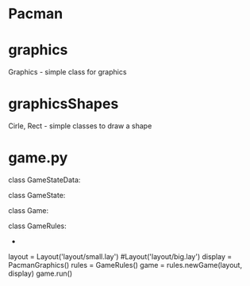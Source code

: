 # Pacman

# graphics

Graphics - simple class for graphics

# graphicsShapes

Cirle, Rect - simple classes to draw a shape


# game.py

class GameStateData:

class GameState:

class Game:

class GameRules:

+

layout = Layout('layout/small.lay') #Layout('layout/big.lay')
display = PacmanGraphics()
rules = GameRules()
game = rules.newGame(layout, display)
game.run()